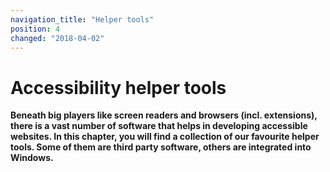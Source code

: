 ```yaml
---
navigation_title: "Helper tools"
position: 4
changed: "2018-04-02"
---
```


# Accessibility helper tools

**Beneath big players like screen readers and browsers (incl. extensions), there is a vast number of software that helps in developing accessible websites. In this chapter, you will find a collection of our favourite helper tools. Some of them are third party software, others are integrated into Windows.**
